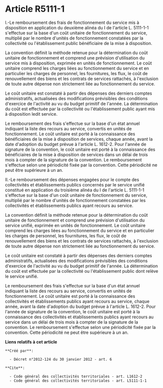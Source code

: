 # Article R5111-1

I.-Le remboursement des frais de fonctionnement du service mis à disposition en application du deuxième alinéa du I de
l'article L. 5111-1-1 s'effectue sur la base d'un coût unitaire de fonctionnement du service, multiplié par le nombre
d'unités de fonctionnement constatées par la collectivité ou l'établissement public bénéficiaire de la mise à disposition. 

La convention définit la méthode retenue pour la détermination du coût unitaire de fonctionnement et comprend une prévision
d'utilisation du service mis à disposition, exprimée en unités de fonctionnement. Le coût unitaire comprend les charges liées
au fonctionnement du service et en particulier les charges de personnel, les fournitures, les flux, le coût de renouvellement
des biens et les contrats de services rattachés, à l'exclusion de toute autre dépense non strictement liée au fonctionnement
du service. 

Le coût unitaire est constaté à partir des dépenses des derniers comptes administratifs, actualisées des modifications
prévisibles des conditions d'exercice de l'activité au vu du budget primitif de l'année. La détermination du coût est
effectuée par la collectivité ou l'établissement public ayant mis à disposition ledit service. 

Le remboursement des frais s'effectue sur la base d'un état annuel indiquant la liste des recours au service, convertis en
unités de fonctionnement. Le coût unitaire est porté à la connaissance des bénéficiaires de la mise à disposition de
services, chaque année, avant la date d'adoption du budget prévue à l'article L. 1612-2. Pour l'année de signature de la
convention, le coût unitaire est porté à la connaissance des bénéficiaires de la mise à disposition de services dans un délai
de trois mois à compter de la signature de la convention. Le remboursement s'effectue selon une périodicité fixée par la
convention. Cette périodicité ne peut être supérieure à un an. 

II.-Le remboursement des dépenses engagées pour le compte des collectivités et établissements publics concernés par le
service unifié constitué en application du troisième alinéa du I de l'article L. 5111-1-1 s'effectue sur la base d'un coût
unitaire de fonctionnement du service, multiplié par le nombre d'unités de fonctionnement constatées par les collectivités et
établissements publics ayant recours au service. 

La convention définit la méthode retenue pour la détermination du coût unitaire de fonctionnement et comprend une prévision
d'utilisation du service unifié, exprimée en unités de fonctionnement. Le coût unitaire comprend les charges liées au
fonctionnement du service et en particulier les charges de personnel, les fournitures, les flux, le coût de renouvellement
des biens et les contrats de services rattachés, à l'exclusion de toute autre dépense non strictement liée au fonctionnement
du service. 

Le coût unitaire est constaté à partir des dépenses des derniers comptes administratifs, actualisées des modifications
prévisibles des conditions d'exercice de l'activité au vu du budget primitif de l'année. La détermination du coût est
effectuée par la collectivité ou l'établissement public dont relève le service unifié. 

Le remboursement des frais s'effectue sur la base d'un état annuel indiquant la liste des recours au service, convertis en
unités de fonctionnement. Le coût unitaire est porté à la connaissance des collectivités et établissements publics ayant
recours au service, chaque année, avant la date d'adoption du budget prévue à l'article L. 1612-2. Pour l'année de signature
de la convention, le coût unitaire est porté à la connaissance des collectivités et établissements publics ayant recours au
service dans un délai de trois mois à compter de la signature de la convention. Le remboursement s'effectue selon une
périodicité fixée par la convention. Cette périodicité ne peut être supérieure à un an.

**Liens relatifs à cet article**

	**Créé par**:

	  - Décret n°2012-124 du 30 janvier 2012 - art. 6

	**Cite**:

	  - Code général des collectivités territoriales - art. L1612-2
	  - Code général des collectivités territoriales - art. L5111-1-1
